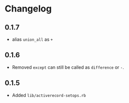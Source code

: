 # Changelog

## 0.1.7

- alias `union_all` as `+`

## 0.1.6

- Removed `except` can still be called as `difference` or `-`.


## 0.1.5

- Added `lib/activerecord-setops.rb`